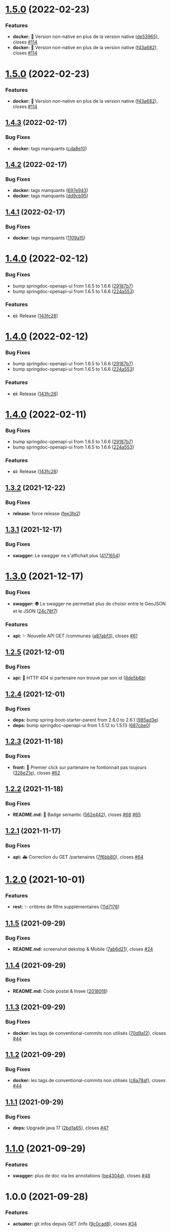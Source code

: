 # [1.5.0](https://github.com/opt-nc/api-partenaires-mobilis/compare/v1.4.3...v1.5.0) (2022-02-23)


### Features

* **docker:** :rocket: Version non-native en plus de la version native ([de53965](https://github.com/opt-nc/api-partenaires-mobilis/commit/de5396501013a9825e84e7373961060833490a3f)), closes [#114](https://github.com/opt-nc/api-partenaires-mobilis/issues/114)
* **docker:** :rocket: Version non-native en plus de la version native ([f43a682](https://github.com/opt-nc/api-partenaires-mobilis/commit/f43a6828299cb6af7dc3cac3681d74424161fda0)), closes [#114](https://github.com/opt-nc/api-partenaires-mobilis/issues/114)

# [1.5.0](https://github.com/opt-nc/api-partenaires-mobilis/compare/v1.4.3...v1.5.0) (2022-02-23)


### Features

* **docker:** :rocket: Version non-native en plus de la version native ([f43a682](https://github.com/opt-nc/api-partenaires-mobilis/commit/f43a6828299cb6af7dc3cac3681d74424161fda0)), closes [#114](https://github.com/opt-nc/api-partenaires-mobilis/issues/114)

## [1.4.3](https://github.com/opt-nc/api-partenaires-mobilis/compare/v1.4.2...v1.4.3) (2022-02-17)


### Bug Fixes

* **docker:** tags manquants ([cda8e10](https://github.com/opt-nc/api-partenaires-mobilis/commit/cda8e107d07f62683fb77f0ce933b341abddad83))

## [1.4.2](https://github.com/opt-nc/api-partenaires-mobilis/compare/v1.4.1...v1.4.2) (2022-02-17)


### Bug Fixes

* **docker:** tags manquants ([697e943](https://github.com/opt-nc/api-partenaires-mobilis/commit/697e943a57e4871df3c0dcdfab72327ece95b2bd))
* **docker:** tags manquants ([dd9cb95](https://github.com/opt-nc/api-partenaires-mobilis/commit/dd9cb9595ec29f4e15e31a45e91c44604b27862e))

## [1.4.1](https://github.com/opt-nc/api-partenaires-mobilis/compare/v1.4.0...v1.4.1) (2022-02-17)


### Bug Fixes

* **docker:** tags manquants ([1109a15](https://github.com/opt-nc/api-partenaires-mobilis/commit/1109a15ab86b46ddc0a49dc48f7d7c96b547f742))

# [1.4.0](https://github.com/opt-nc/api-partenaires-mobilis/compare/v1.3.3...v1.4.0) (2022-02-12)


### Bug Fixes

* bump springdoc-openapi-ui from 1.6.5 to 1.6.6 ([29187b7](https://github.com/opt-nc/api-partenaires-mobilis/commit/29187b7b8de56c131beea61881bd67cbe49847b1))
* bump springdoc-openapi-ui from 1.6.5 to 1.6.6 ([224a553](https://github.com/opt-nc/api-partenaires-mobilis/commit/224a553e88888511b5993f7e139505c04f0df1f6))


### Features

* **ci:** Release ([143fc28](https://github.com/opt-nc/api-partenaires-mobilis/commit/143fc2803f4ede4fa9aef8cc42864cefd93b1962))

# [1.4.0](https://github.com/opt-nc/api-partenaires-mobilis/compare/v1.3.3...v1.4.0) (2022-02-12)


### Bug Fixes

* bump springdoc-openapi-ui from 1.6.5 to 1.6.6 ([29187b7](https://github.com/opt-nc/api-partenaires-mobilis/commit/29187b7b8de56c131beea61881bd67cbe49847b1))
* bump springdoc-openapi-ui from 1.6.5 to 1.6.6 ([224a553](https://github.com/opt-nc/api-partenaires-mobilis/commit/224a553e88888511b5993f7e139505c04f0df1f6))


### Features

* **ci:** Release ([143fc28](https://github.com/opt-nc/api-partenaires-mobilis/commit/143fc2803f4ede4fa9aef8cc42864cefd93b1962))

# [1.4.0](https://github.com/opt-nc/api-partenaires-mobilis/compare/v1.3.3...v1.4.0) (2022-02-11)


### Bug Fixes

* bump springdoc-openapi-ui from 1.6.5 to 1.6.6 ([29187b7](https://github.com/opt-nc/api-partenaires-mobilis/commit/29187b7b8de56c131beea61881bd67cbe49847b1))
* bump springdoc-openapi-ui from 1.6.5 to 1.6.6 ([224a553](https://github.com/opt-nc/api-partenaires-mobilis/commit/224a553e88888511b5993f7e139505c04f0df1f6))


### Features

* **ci:** Release ([143fc28](https://github.com/opt-nc/api-partenaires-mobilis/commit/143fc2803f4ede4fa9aef8cc42864cefd93b1962))

## [1.3.2](https://github.com/opt-nc/api-partenaires-mobilis/compare/v1.3.1...v1.3.2) (2021-12-22)


### Bug Fixes

* **release:** force release ([fee3fe2](https://github.com/opt-nc/api-partenaires-mobilis/commit/fee3fe2d8f929aadb757aa1d8b38121878a14b31))

## [1.3.1](https://github.com/opt-nc/api-partenaires-mobilis/compare/v1.3.0...v1.3.1) (2021-12-17)


### Bug Fixes

* **swagger:** Le swagger ne s'affichait plus ([4171654](https://github.com/opt-nc/api-partenaires-mobilis/commit/4171654a4c7c2a7578039de04e26b35f03dbec86))

# [1.3.0](https://github.com/opt-nc/api-partenaires-mobilis/compare/v1.2.5...v1.3.0) (2021-12-17)


### Bug Fixes

* **swagger:** :alien: Le swagger ne permettait plus de choisir entre le GeoJSON et le JSON ([24c78f7](https://github.com/opt-nc/api-partenaires-mobilis/commit/24c78f7cda75e85615eb6908a6c8026733ea8dab))


### Features

* **api:** :sparkles: Nouvelle API GET /communes ([a87abf3](https://github.com/opt-nc/api-partenaires-mobilis/commit/a87abf3920490631567c721740a9053356a2110e)), closes [#61](https://github.com/opt-nc/api-partenaires-mobilis/issues/61)

## [1.2.5](https://github.com/opt-nc/api-partenaires-mobilis/compare/v1.2.4...v1.2.5) (2021-12-01)


### Bug Fixes

* **api:** :bug: HTTP 404 si partenaire non trouvé par son id ([8de5b6b](https://github.com/opt-nc/api-partenaires-mobilis/commit/8de5b6b481201082a0da169c3d0ac0134dfb2add))

## [1.2.4](https://github.com/opt-nc/api-partenaires-mobilis/compare/v1.2.3...v1.2.4) (2021-12-01)


### Bug Fixes

* **deps:** bump spring-boot-starter-parent from 2.6.0 to 2.6.1 ([985ad3e](https://github.com/opt-nc/api-partenaires-mobilis/commit/985ad3e9f46fa6f4c2b734af28cf38b97dfd9686))
* **deps:** bump springdoc-openapi-ui from 1.5.12 to 1.5.13 ([687cbe0](https://github.com/opt-nc/api-partenaires-mobilis/commit/687cbe00c2737f1901a59dd466c8c6cb96bb6493))

## [1.2.3](https://github.com/opt-nc/api-partenaires-mobilis/compare/v1.2.2...v1.2.3) (2021-11-18)


### Bug Fixes

* **front:** :bug: Premier click sur partenaire ne fontionnait pas toujours ([328e21e](https://github.com/opt-nc/api-partenaires-mobilis/commit/328e21ed219f23bdc87a1ea6fcd76018de13a1d6)), closes [#62](https://github.com/opt-nc/api-partenaires-mobilis/issues/62)

## [1.2.2](https://github.com/opt-nc/api-partenaires-mobilis/compare/v1.2.1...v1.2.2) (2021-11-18)


### Bug Fixes

* **README.md:** :memo: Badge semantic ([562e442](https://github.com/opt-nc/api-partenaires-mobilis/commit/562e442188b384f0d103ce6fbc155256228cbeba)), closes [#66](https://github.com/opt-nc/api-partenaires-mobilis/issues/66) [#65](https://github.com/opt-nc/api-partenaires-mobilis/issues/65)

## [1.2.1](https://github.com/opt-nc/api-partenaires-mobilis/compare/v1.2.0...v1.2.1) (2021-11-17)


### Bug Fixes

* **api:** :ambulance: Correction du GET /partenaires ([7f6bb80](https://github.com/opt-nc/api-partenaires-mobilis/commit/7f6bb80fc34235acec6c996916a71cc72426827b)), closes [#64](https://github.com/opt-nc/api-partenaires-mobilis/issues/64)

# [1.2.0](https://github.com/opt-nc/api-partenaires-mobilis/compare/v1.1.5...v1.2.0) (2021-10-01)


### Features

* **rest:** :sparkles: critères de filtre supplémentaires ([11d7176](https://github.com/opt-nc/api-partenaires-mobilis/commit/11d7176c7ee74858c19bae5b84eb4c85614f5fd0))

## [1.1.5](https://github.com/opt-nc/api-partenaires-mobilis/compare/v1.1.4...v1.1.5) (2021-09-29)


### Bug Fixes

* **README.md:** screenshot dekstop & Mobile ([7ab6d21](https://github.com/opt-nc/api-partenaires-mobilis/commit/7ab6d216c84e2c5f95c90d7aed7922f51d7c0165)), closes [#24](https://github.com/opt-nc/api-partenaires-mobilis/issues/24)

## [1.1.4](https://github.com/opt-nc/api-partenaires-mobilis/compare/v1.1.3...v1.1.4) (2021-09-29)


### Bug Fixes

* **README.md:** Code postal & Insee ([20180f8](https://github.com/opt-nc/api-partenaires-mobilis/commit/20180f80ab586e0160d9501a8057af33137eef80))

## [1.1.3](https://github.com/opt-nc/api-partenaires-mobilis/compare/v1.1.2...v1.1.3) (2021-09-29)


### Bug Fixes

* **docker:** les tags de conventional-commits non utilisés ([70d9a12](https://github.com/opt-nc/api-partenaires-mobilis/commit/70d9a1252a0b46d81e54d479ca505830ee5810c4)), closes [#44](https://github.com/opt-nc/api-partenaires-mobilis/issues/44)

## [1.1.2](https://github.com/opt-nc/api-partenaires-mobilis/compare/v1.1.1...v1.1.2) (2021-09-29)


### Bug Fixes

* **docker:** les tags de conventional-commits non utilisés ([c8a78af](https://github.com/opt-nc/api-partenaires-mobilis/commit/c8a78af7832de410f2088f5359ff175cfd418a8d)), closes [#44](https://github.com/opt-nc/api-partenaires-mobilis/issues/44)

## [1.1.1](https://github.com/opt-nc/api-partenaires-mobilis/compare/v1.1.0...v1.1.1) (2021-09-29)


### Bug Fixes

* **deps:** Upgrade java 17 ([2bd1a65](https://github.com/opt-nc/api-partenaires-mobilis/commit/2bd1a653bacfc7c11003b4afc7c1178aaea3d7da)), closes [#47](https://github.com/opt-nc/api-partenaires-mobilis/issues/47)

# [1.1.0](https://github.com/opt-nc/api-partenaires-mobilis/compare/v1.0.0...v1.1.0) (2021-09-29)


### Features

* **swagger:** plus de doc via les annotations ([be4304d](https://github.com/opt-nc/api-partenaires-mobilis/commit/be4304d7be7a25cfa0efd9282a209cd05a11cb3f)), closes [#48](https://github.com/opt-nc/api-partenaires-mobilis/issues/48)

# 1.0.0 (2021-09-28)


### Features

* **actuator:** git infos depuis GET /info ([9c0cad8](https://github.com/opt-nc/api-partenaires-mobilis/commit/9c0cad81032d02edd2cd3fa0f1def92fb22d441c)), closes [#34](https://github.com/opt-nc/api-partenaires-mobilis/issues/34)
